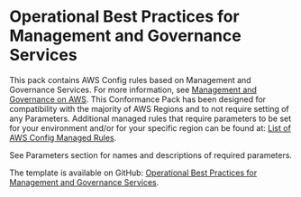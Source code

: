 # Operational Best Practices for Management and Governance Services<a name="operational-best-practices-for-Management-and-Governance-Services"></a>

 This pack contains AWS Config rules based on Management and Governance Services\. For more information, see [Management and Governance on AWS](https://aws.amazon.com/products/management-tools/)\. This Conformance Pack has been designed for compatibility with the majority of AWS Regions and to not require setting of any Parameters\. Additional managed rules that require parameters to be set for your environment and/or for your specific region can be found at: [List of AWS Config Managed Rules](https://docs.aws.amazon.com/config/latest/developerguide/managed-rules-by-aws-config.html)\. 

 See Parameters section for names and descriptions of required parameters\. 

The template is available on GitHub: [Operational Best Practices for Management and Governance Services](https://github.com/awslabs/aws-config-rules/blob/master/aws-config-conformance-packs/Operational-Best-Practices-for-Management-Governance-Services.yaml)\.